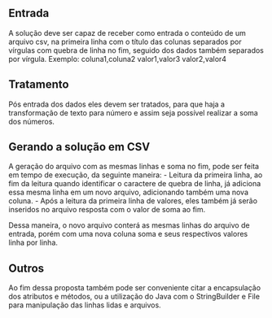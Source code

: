 ## Entrada ##

A solução deve ser capaz de receber como entrada o conteúdo de um arquivo csv, na primeira linha com o título das colunas separados por vírgulas com quebra de linha no fim, seguido dos dados também separados por vírgula. Exemplo:
coluna1,coluna2
valor1,valor3
valor2,valor4

## Tratamento ##

Pós entrada dos dados eles devem ser tratados, para que haja a transformação de texto para número e assim seja possível realizar a soma dos números.

## Gerando a solução em CSV ##

A geração do arquivo com as mesmas linhas e soma no fim, pode ser feita em tempo de execução, da seguinte maneira:
    - Leitura da primeira linha, ao fim da leitura quando identificar o caractere de quebra de linha, já adiciona essa mesma linha em um novo arquivo, adicionando também uma nova coluna.
    - Após a leitura da primeira linha de valores, eles também já serão inseridos no arquivo resposta com o valor de soma ao fim.

Dessa maneira, o novo arquivo conterá as mesmas linhas do arquivo de entrada, porém com uma nova coluna soma e seus respectivos valores linha por linha.

## Outros ##

Ao fim dessa proposta também pode ser conveniente citar a encapsulação dos atributos e métodos, ou a utilização do Java com o StringBuilder e File para manipulação das linhas lidas e arquivos.